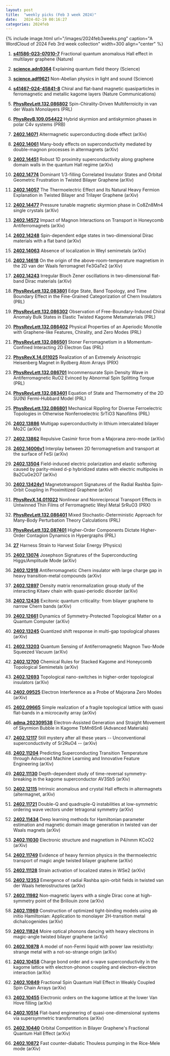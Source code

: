 ```yaml
---
layout: post
title:  "weekly picks (Feb 3 week 2024)"
date:   2024-02-19 00:16:27
categories: 2024feb
---
```



{% include image.html url="/images/2024feb3weeks.png" caption="A WordCloud of 2024 Feb 3rd week collection" width=300 align="center" %}



1. **[s41586-023-07010-7](https://www.nature.com/articles/s41586-023-07010-7)** Fractional quantum anomalous Hall effect in multilayer graphene (Nature)

1. **[science.adn9364](https://www.science.org/doi/10.1126/science.adn9364)** Explaining quantum field theory (Science)

1. **[science.adf9621](https://www.science.org/doi/10.1126/science.adf9621)** Non-Abelian physics in light and sound (Science)


1. **[s41467-024-45841-8](https://www.nature.com/articles/s41467-024-45841-8)** Chiral and flat-band magnetic quasiparticles in ferromagnetic and metallic kagome layers (Nature Communications)


1. **[PhysRevLett.132.086802](https://link.aps.org/doi/10.1103/PhysRevLett.132.086802)** Spin-Chirality-Driven Multiferroicity in van der Waals Monolayers (PRL)


1. **[PhysRevB.109.054422](https://link.aps.org/doi/10.1103/PhysRevB.109.054422)** Hybrid skyrmion and antiskyrmion phases in polar C4v systems (PRB)




1. **[2402.14071](http://arxiv.org/abs/2402.14071)** Altermagnetic superconducting diode effect (arXiv)

1. **[2402.14061](http://arxiv.org/abs/2402.14061)** Many-body effects on superconductivity mediated by double-magnon processes in altermagnets (arXiv)

1. **[2402.14451](http://arxiv.org/abs/2402.14451)** Robust 1D proximity superconductivity along graphene domain walls in the quantum Hall regime (arXiv)

1. **[2402.14774](http://arxiv.org/abs/2402.14774)** Dominant 1/3-filling Correlated Insulator States and Orbital Geometric Frustration in Twisted Bilayer Graphene (arXiv)

1. **[2402.14057](http://arxiv.org/abs/2402.14057)** The Thermoelectric Effect and Its Natural Heavy Fermion Explanation in Twisted Bilayer and Trilayer Graphene (arXiv)

1. **[2402.14477](http://arxiv.org/abs/2402.14477)** Pressure tunable magnetic skyrmion phase in Co8Zn8Mn4 single crystals (arXiv)

1. **[2402.14572](http://arxiv.org/abs/2402.14572)** Impact of Magnon Interactions on Transport in Honeycomb Antiferromagnets (arXiv)

1. **[2402.14248](http://arxiv.org/abs/2402.14248)** Spin-dependent edge states in two-dimensional Dirac materials with a flat band (arXiv)

1. **[2402.14063](http://arxiv.org/abs/2402.14063)** Absence of localization in Weyl semimetals (arXiv)

1. **[2402.14618](http://arxiv.org/abs/2402.14618)** On the origin of the above-room-temperature magnetism in the 2D van der Waals ferromagnet Fe3GaTe2 (arXiv)

1. **[2402.14243](http://arxiv.org/abs/2402.14243)** Irregular Bloch Zener oscillations in two-dimensional flat-band Dirac materials (arXiv)

1. **[PhysRevLett.132.083801](https://link.aps.org/doi/10.1103/PhysRevLett.132.083801)** Edge State, Band Topology, and Time Boundary Effect in the Fine-Grained Categorization of Chern Insulators (PRL)

1. **[PhysRevLett.132.086302](https://link.aps.org/doi/10.1103/PhysRevLett.132.086302)** Observation of Free-Boundary-Induced Chiral Anomaly Bulk States in Elastic Twisted Kagome Metamaterials (PRL)

1. **[PhysRevLett.132.086402](https://link.aps.org/doi/10.1103/PhysRevLett.132.086402)** Physical Properties of an Aperiodic Monotile with Graphene-like Features, Chirality, and Zero Modes (PRL)

1. **[PhysRevLett.132.086501](https://link.aps.org/doi/10.1103/PhysRevLett.132.086501)** Stoner Ferromagnetism in a Momentum-Confined Interacting 2D Electron Gas (PRL)



1. **[PhysRevX.14.011025](https://link.aps.org/doi/10.1103/PhysRevX.14.011025)** Realization of an Extremely Anisotropic Heisenberg Magnet in Rydberg Atom Arrays (PRX)

1. **[PhysRevLett.132.086701](https://link.aps.org/doi/10.1103/PhysRevLett.132.086701)** Incommensurate Spin Density Wave in Antiferromagnetic RuO2 Evinced by Abnormal Spin Splitting Torque (PRL)

1. **[PhysRevLett.132.083401](https://link.aps.org/doi/10.1103/PhysRevLett.132.083401)** Equation of State and Thermometry of the 2D SU(N) Fermi-Hubbard Model (PRL)

1. **[PhysRevLett.132.086801](https://link.aps.org/doi/10.1103/PhysRevLett.132.086801)** Mechanical Rippling for Diverse Ferroelectric Topologies in Otherwise Nonferroelectric SrTiO3 Nanofilms (PRL)




1. **[2402.13886](http://arxiv.org/abs/2402.13886)** Multigap superconductivity in lithium intercalated bilayer Mo2C (arXiv)

1. **[2402.13862](http://arxiv.org/abs/2402.13862)** Repulsive Casimir force from a Majorana zero-mode (arXiv)

1. **[2402.14006v1](https://arxiv.org/abs/2402.14006v1)** Interplay between 2D ferromagnetism and transport at the surface of FeSi (arXiv)

1. **[2402.13504](http://arxiv.org/abs/2402.13504)** Field-induced electric polarization and elastic softening caused by parity-mixed d-p hybridized states with electric multipoles in Ba2CuGe2O7 (arXiv)

1. **[2402.13424v1](https://arxiv.org/abs/2402.13424v1)** Magnetotransport Signatures of the Radial Rashba Spin-Orbit Coupling in Proximitized Graphene (arXiv)





1. **[PhysRevX.14.011022](https://link.aps.org/doi/10.1103/PhysRevX.14.011022)** Nonlinear and Nonreciprocal Transport Effects in Untwinned Thin Films of Ferromagnetic Weyl Metal SrRuO3 (PRX)

1. **[PhysRevLett.132.086401](https://link.aps.org/doi/10.1103/PhysRevLett.132.086401)** Mixed Stochastic-Deterministic Approach for Many-Body Perturbation Theory Calculations (PRL)

1. **[PhysRevLett.132.087401](https://link.aps.org/doi/10.1103/PhysRevLett.132.087401)** Higher-Order Components Dictate Higher-Order Contagion Dynamics in Hypergraphs (PRL)

1. **[27](https://physics.aps.org/articles/v17/27)** Harness Strain to Harvest Solar Energy (Physics)



1. **[2402.13074](http://arxiv.org/abs/2402.13074)** Josephson Signatures of the Superconducting Higgs/Amplitude Mode (arXiv)

1. **[2402.12918](http://arxiv.org/abs/2402.12918)** Antiferromagnetic Chern insulator with large charge gap in heavy transition-metal compounds (arXiv)

1. **[2402.12897](http://arxiv.org/abs/2402.12897)** Density matrix renormalization group study of the interacting Kitaev chain with quasi-periodic disorder (arXiv)

1. **[2402.12436](http://arxiv.org/abs/2402.12436)** Excitonic quantum criticality: from bilayer graphene to narrow Chern bands (arXiv)

1. **[2402.12661](http://arxiv.org/abs/2402.12661)** Dynamics of Symmetry-Protected Topological Matter on a Quantum Computer (arXiv)

1. **[2402.13245](http://arxiv.org/abs/2402.13245)** Quantized shift response in multi-gap topological phases (arXiv)

1. **[2402.13203](http://arxiv.org/abs/2402.13203)** Quantum Sensing of Antiferromagnetic Magnon Two-Mode Squeezed Vacuum (arXiv)

1. **[2402.12700](http://arxiv.org/abs/2402.12700)** Chemical Rules for Stacked Kagome and Honeycomb Topological Semimetals (arXiv)

1. **[2402.12693](http://arxiv.org/abs/2402.12693)** Topological nano-switches in higher-order topological insulators (arXiv)








1. **[2402.09525](http://arxiv.org/abs/2402.09525)** Electron Interference as a Probe of Majorana Zero Modes (arXiv)

1. **[2402.09665](http://arxiv.org/abs/2402.09665)** Simple realization of a fragile topological lattice with quasi flat-bands in a microcavity array (arXiv)

1. **[adma.202309538](https://onlinelibrary.wiley.com/doi/abs/10.1002/adma.202309538)** Electron-Assisted Generation and Straight Movement of Skyrmion Bubble in Kagome TbMn6Sn6 (Advanced Materials)



1. **[2402.12117](http://arxiv.org/abs/2402.12117)** Still mystery after all these years -- Unconventional superconductivity of Sr2RuO4 -- (arXiv)

1. **[2402.11204](http://arxiv.org/abs/2402.11204)** Predicting Superconducting Transition Temperature through Advanced Machine Learning and Innovative Feature Engineering (arXiv)

1. **[2402.11130](http://arxiv.org/abs/2402.11130)** Depth-dependent study of time-reversal symmetry-breaking in the kagome superconductor AV3Sb5 (arXiv)

1. **[2402.12115](http://arxiv.org/abs/2402.12115)** Intrinsic anomalous and crystal Hall effects in altermagnets (altermagnet, arXiv)

1. **[2402.11721](http://arxiv.org/abs/2402.11721)** Double-Q and quadruple-Q instabilities at low-symmetric ordering wave vectors under tetragonal symmetry (arXiv)

1. **[2402.11434](http://arxiv.org/abs/2402.11434)** Deep learning methods for Hamiltonian parameter estimation and magnetic domain image generation in twisted van der Waals magnets (arXiv)

1. **[2402.11030](http://arxiv.org/abs/2402.11030)** Electronic structure and magnetism in P4/nmm KCoO2 (arXiv)

1. **[2402.11749](http://arxiv.org/abs/2402.11749)** Evidence of heavy fermion physics in the thermoelectric transport of magic angle twisted bilayer graphene (arXiv)

1. **[2402.11128](http://arxiv.org/abs/2402.11128)** Strain activation of localized states in WSe2 (arXiv)

1. **[2402.12353](http://arxiv.org/abs/2402.12353)** Emergence of radial Rashba spin-orbit fields in twisted van der Waals heterostructures (arXiv)

1. **[2402.11982](http://arxiv.org/abs/2402.11982)** Non-magnetic layers with a single Dirac cone at high-symmetry point of the Brillouin zone (arXiv)

1. **[2402.11969](http://arxiv.org/abs/2402.11969)** Construction of optimized tight-binding models using ab initio Hamiltonian: Application to monolayer 2H-transition metal dichalcogenides (arXiv)

1. **[2402.11824](http://arxiv.org/abs/2402.11824)** Moire optical phonons dancing with heavy electrons in magic-angle twisted bilayer graphene (arXiv)





1. **[2402.10878](http://arxiv.org/abs/2402.10878)** A model of non-Fermi liquid with power law resistivity: strange metal with a not-so-strange origin (arXiv)

1. **[2402.10458](http://arxiv.org/abs/2402.10458)** Charge bond order and s-wave superconductivity in the kagome lattice with electron-phonon coupling and electron-electron interaction (arXiv)

1. **[2402.10849](http://arxiv.org/abs/2402.10849)** Fractional Spin Quantum Hall Effect in Weakly Coupled Spin Chain Arrays (arXiv)

1. **[2402.10455](http://arxiv.org/abs/2402.10455)** Electronic orders on the kagome lattice at the lower Van Hove filling (arXiv)

1. **[2402.10514](http://arxiv.org/abs/2402.10514)** Flat-band engineering of quasi-one-dimensional systems via supersymmetric transformations (arXiv)

1. **[2402.10440](http://arxiv.org/abs/2402.10440)** Orbital Competition in Bilayer Graphene's Fractional Quantum Hall Effect (arXiv)

1. **[2402.10872](http://arxiv.org/abs/2402.10872)** Fast counter-diabatic Thouless pumping in the Rice-Mele mode (arXiv)
